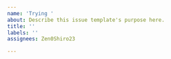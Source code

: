 ```yaml
---
name: 'Trying '
about: Describe this issue template's purpose here.
title: ''
labels: ''
assignees: Zen0Shiro23

---
```



